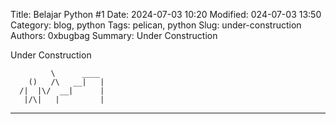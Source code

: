 Title: Belajar Python #1
Date: 2024-07-03 10:20
Modified: 024-07-03 13:50
Category: blog, python
Tags: pelican, python
Slug: under-construction
Authors: 0xbugbag
Summary: Under Construction

Under Construction

             \      ____
        ()   /\   __|   |
      /|  |\/  __|      |
       |/\|   |         |
----------------------------------
       